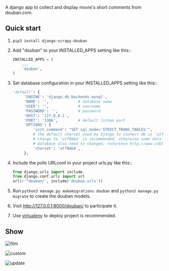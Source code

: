 A django app to collect and display movie's short comments from douban.com.

## Quick start
1. `pip3 install django-scrapy-douban`

2. Add "douban" to your INSTALLED_APPS setting like this::
    ```py
    INSTALLED_APPS = (
        ...
        'douban',
    )
    ```

3. Set database configuration in your INSTALLED_APPS setting like this::
   ```py     
   'default': {
        'ENGINE': 'django.db.backends.mysql',
        'NAME': '',             # database name 
        'USER': '',             # username 
        'PASSWORD': '',         # password 
        'HOST': '127.0.0.1',
        'PORT': '3306',         # default listen port 
        'OPTIONS': {
            'init_command': "SET sql_mode='STRICT_TRANS_TABLES'",
            # the default charset used by django to connect db is 'utf-8'
            # change to 'utf8mb4' is recommended, otherwise some data like emoji faces cannot save 
            # database also need to changed, reference http://www.cnblogs.com/seayxu/p/5603876.html    
            'charset': 'utf8mb4',
        },
    ```
    
 4. Include the polls URLconf in your project urls.py like this::
    ```py
    from django.urls import include 
    from django.conf.urls import url
    url(r'^douban/', include('douban.urls'))
    ```
    
5. Run `python3 manage.py makemigrations douban` and `python3 manage.py migrate` to create the douban models.

6. Visit http://127.0.0.1:8000/douban/ to participate it.

7. Use [virtualenv](https://virtualenv.pypa.io/en/stable/) to deploy project is recommended.

## Show
![film](film_comments.png
)

![custom](custom.png
)

![update](update.png
)
